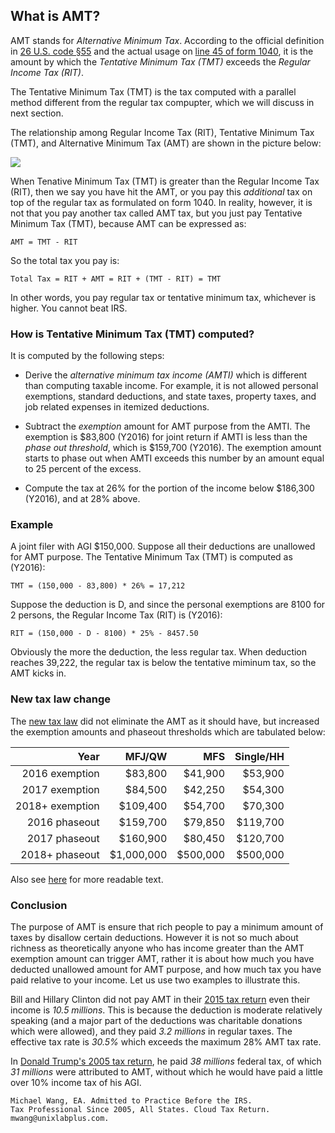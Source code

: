 ## What is AMT?

AMT stands for _Alternative Minimum Tax_. According to the official definition in [26 U.S. code §55](https://www.law.cornell.edu/uscode/text/26/55) and the actual usage on [line 45 of form 1040](https://www.irs.gov/pub/irs-pdf/f1040.pdf), it is the amount by which the _Tentative Minimum Tax (TMT)_ exceeds the _Regular Income Tax (RIT)_.

The Tentative Minimum Tax (TMT) is the tax computed with a parallel method different from the regular tax compupter, which we will discuss in next section.

The relationship among Regular Income Tax (RIT), Tentative Minimum Tax (TMT), and Alternative Minimum Tax (AMT) are shown in the picture below:

<img src="https://docs.google.com/drawings/d/e/2PACX-1vQI9kDhb2-G4VDdnS19MIwtLJIJBU02ygeFdW9YxiXfOL5PM-f_9Gec-YjF96__eG3Vm-CCfKU9L5us/pub?w=391&amp;h=294">

When Tenative Minimum Tax (TMT) is greater than the Regular Income Tax (RIT), then we say you have hit the AMT, or you pay this _additional_ tax on top of the regular tax as formulated on form 1040. In reality, however, it is not that you pay another tax called AMT tax, but you just pay Tentative Minimum Tax (TMT), because AMT can be expressed as:

```
AMT = TMT - RIT
```

So the total tax you pay is:

```
Total Tax = RIT + AMT = RIT + (TMT - RIT) = TMT
```

In other words, you pay regular tax or tentative minimum tax, whichever is higher. You cannot beat IRS.

### How is Tentative Minimum Tax (TMT) computed? 

It is computed by the following steps:

- Derive the _alternative minimum tax income (AMTI)_ which is different than computing taxable income. For example, it is not allowed personal exemptions, standard deductions, and state taxes, property taxes, and job related expenses in itemized deductions.

- Subtract the _exemption_ amount for AMT purpose from the AMTI. The exemption is $83,800 (Y2016) for joint return if AMTI is less than the _phase out threshold_, which is $159,700 (Y2016). The exemption amount starts to phase out when AMTI exceeds this number by an amount equal to 25 percent of the excess. 

- Compute the tax at 26% for the portion of the income below $186,300 (Y2016), and at 28% above.

### Example

A joint filer with AGI $150,000. Suppose all their deductions are unallowed for AMT purpose. The Tentative Minimum Tax (TMT) is computed as (Y2016):

```
TMT = (150,000 - 83,800) * 26% = 17,212
```

Suppose the deduction is D, and since the personal exemptions are 8100 for 2 persons, the Regular Income Tax (RIT) is (Y2016):

```
RIT = (150,000 - D - 8100) * 25% - 8457.50
```

Obviously the more the deduction, the less regular tax. When deduction reaches 39,222, the regular tax is below the tentative miminum tax, so the AMT kicks in. 

### New tax law change

The [new tax law](https://www.congress.gov/bill/115th-congress/house-bill/1/text) did not eliminate the AMT as it should have, but increased the exemption amounts and phaseout thresholds which are tabulated below:

| Year | MFJ/QW | MFS | Single/HH |
| ---: | ---: | ---: | ---: |
| 2016 exemption | $83,800 | $41,900 | $53,900 |
| 2017 exemption | $84,500 | $42,250 | $54,300 |
| 2018+ exemption | $109,400 | $54,700 | $70,300 |
| 2016 phaseout | $159,700 | $79,850 | $119,700 |
| 2017 phaseout | $160,900 | $80,450 | $120,700 |
| 2018+ phaseout | $1,000,000 | $500,000 | $500,000 |

Also see [here](http://docs.house.gov/billsthisweek/20171218/CRPT-115HRPT-466.pdf) for more readable text.

### Conclusion

The purpose of AMT is ensure that rich people to pay a minimum amount of taxes by disallow certain deductions. However it is not so much about richness as theoretically anyone who has income greater than the AMT exemption amount can trigger AMT, rather it is about how much you have deducted unallowed amount for AMT purpose, and how much tax you have paid relative to your income. Let us use two examples to illustrate this.

Bill and Hillary Clinton did not pay AMT in their [2015 tax return](http://www.taxhistory.org/thp/presreturns.nsf/Returns/FCA79776EFA029088525800D005A016C/$file/HR_Clinton_2015.pdf) even their income is _10.5 millions_. This is because the deduction is moderate relatively speaking (and a major part of the deductions was charitable donations which were allowed), and they paid _3.2 millions_ in regular taxes. The effective tax rate is _30.5%_ which exceeds the maximum 28% AMT tax rate.

In [Donald Trump's 2005 tax return](http://www.taxhistory.org/thp/presreturns.nsf/Returns/6ECD0CC206C03A7F852580E90049B2B1/$file/trump2005tax.pdf), he paid _38 millions_ federal tax, of which _31 millions_ were attributed to AMT, without which he would have paid a little over 10% income tax of his AGI.

```
Michael Wang, EA. Admitted to Practice Before the IRS.
Tax Professional Since 2005, All States. Cloud Tax Return.
mwang@unixlabplus.com.
```
